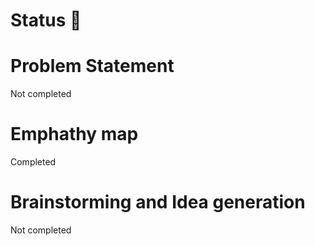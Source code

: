 # Status 📝

# Problem Statement
Not completed

# Emphathy map
Completed

# Brainstorming and Idea generation
Not completed
